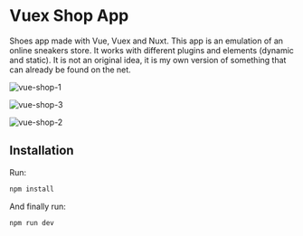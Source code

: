 # Vuex Shop App

Shoes app made with Vue, Vuex and Nuxt.  This app is an emulation of an online sneakers store. It works with different plugins and elements (dynamic and static). It is not an original idea, it is my own version of something that can already be found on the net. 

![vue-shop-1](https://user-images.githubusercontent.com/40370334/83364810-7f3fc280-a369-11ea-8186-b0628975dd7a.PNG)

![vue-shop-3](https://user-images.githubusercontent.com/40370334/83364806-77801e00-a369-11ea-93c1-cc776cdc66e7.PNG)

![vue-shop-2](https://user-images.githubusercontent.com/40370334/83364807-79e27800-a369-11ea-86ab-ece9d6d823c4.PNG)

## Installation

Run: 

```bash
npm install
```

And finally run: 

```bash
npm run dev
```
